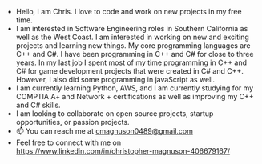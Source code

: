 -  Hello, I am Chris. I love to code and work on new projects in my free time. 
-  I am interested in Software Engineering roles in Southern California as well as the West Coast. I am interested in working on new and exciting projects and learning new things. My core programming languages are C++ and C#. I have been programming in C++ and C# for close to three years. In my last job I spent most of my time programming in C++ and C# for game development projects that were created in C# and C++. However, I also did some programming in javaScript as well. 
- I am currently learning Python, AWS, and I am currently studying for my COMPTIA A+ and Network + certifications as well as improving my C++ and C# skills. 
- I am looking to collaborate on open source projects, startup opportunities, or passion projects. 
- 📫 You can reach me at cmagnuson0489@gmail.com
- Feel free to connect with me on  https://www.linkedin.com/in/christopher-magnuson-406679167/

